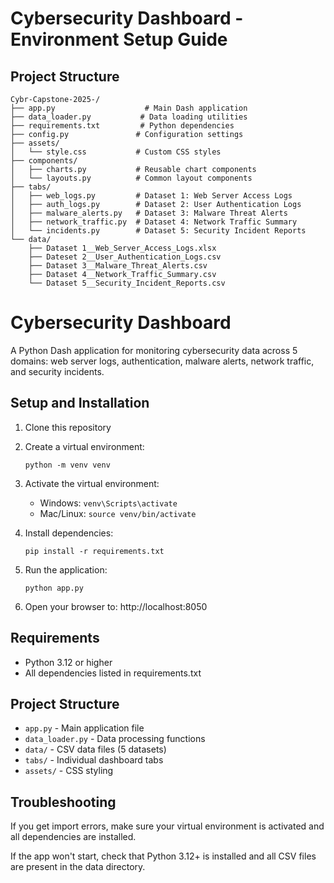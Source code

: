 # Cybersecurity Dashboard - Environment Setup Guide

## Project Structure
```
Cybr-Capstone-2025-/
├── app.py                    # Main Dash application
├── data_loader.py           # Data loading utilities
├── requirements.txt         # Python dependencies
├── config.py               # Configuration settings
├── assets/
│   └── style.css           # Custom CSS styles
├── components/
│   ├── charts.py           # Reusable chart components
│   └── layouts.py          # Common layout components
├── tabs/
│   ├── web_logs.py         # Dataset 1: Web Server Access Logs
│   ├── auth_logs.py        # Dataset 2: User Authentication Logs
│   ├── malware_alerts.py   # Dataset 3: Malware Threat Alerts
│   ├── network_traffic.py  # Dataset 4: Network Traffic Summary
│   └── incidents.py        # Dataset 5: Security Incident Reports
└── data/
    ├── Dataset 1__Web_Server_Access_Logs.xlsx
    ├── Dateset 2__User_Authentication_Logs.csv
    ├── Dataset 3__Malware_Threat_Alerts.csv
    ├── Dataset 4__Network_Traffic_Summary.csv
    └── Dataset 5__Security_Incident_Reports.csv
```

# Cybersecurity Dashboard

A Python Dash application for monitoring cybersecurity data across 5 domains: web server logs, authentication, malware alerts, network traffic, and security incidents.

## Setup and Installation

1. Clone this repository
2. Create a virtual environment:
   ```
   python -m venv venv
   ```

3. Activate the virtual environment:
   - Windows: `venv\Scripts\activate`
   - Mac/Linux: `source venv/bin/activate`

4. Install dependencies:
   ```
   pip install -r requirements.txt
   ```

5. Run the application:
   ```
   python app.py
   ```

6. Open your browser to: http://localhost:8050

## Requirements

- Python 3.12 or higher
- All dependencies listed in requirements.txt

## Project Structure

- `app.py` - Main application file
- `data_loader.py` - Data processing functions
- `data/` - CSV data files (5 datasets)
- `tabs/` - Individual dashboard tabs
- `assets/` - CSS styling

## Troubleshooting

If you get import errors, make sure your virtual environment is activated and all dependencies are installed.

If the app won't start, check that Python 3.12+ is installed and all CSV files are present in the data directory.